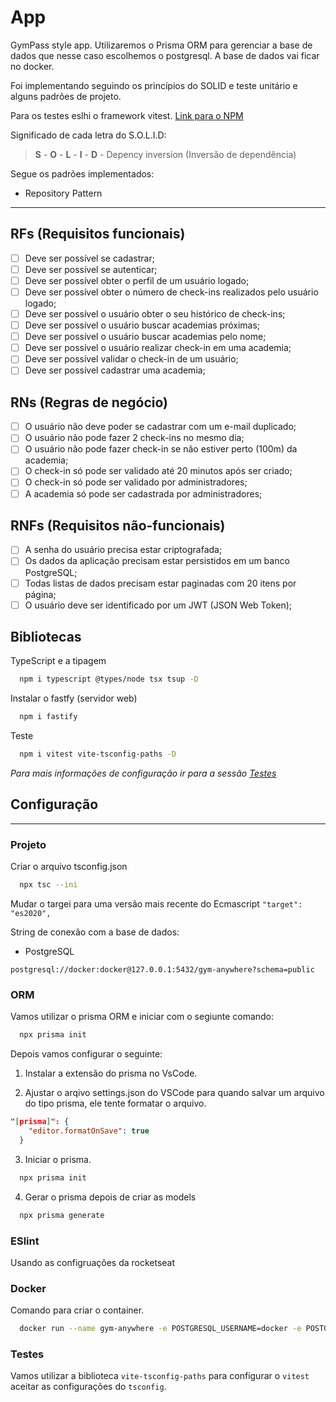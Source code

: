 # App

GymPass style app.
Utilizaremos o Prisma ORM para gerenciar a base de dados que nesse caso escolhemos o postgresql.
A base de dados vai ficar no docker.

Foi implementando seguindo os princípios do SOLID e teste unitário e alguns padrões de projeto.

Para os testes eslhi o framework vitest. [Link para o NPM](tps://www.npmjs.com/package/vitest)

Significado de cada letra do S.O.L.I.D:
>**S** -
>**O** -
>**L** -
>**I** -
>**D** - Depency inversion (Inversão de dependência)

Segue os padrões implementados:

* Repository Pattern

---

## RFs (Requisitos funcionais)

- [ ] Deve ser possível se cadastrar;
- [ ] Deve ser possível se autenticar;
- [ ] Deve ser possível obter o perfil de um usuário logado;
- [ ] Deve ser possível obter o número de check-ins realizados pelo usuário logado;
- [ ] Deve ser possível o usuário obter o seu histórico de check-ins;
- [ ] Deve ser possível o usuário buscar academias próximas;
- [ ] Deve ser possível o usuário buscar academias pelo nome;
- [ ] Deve ser possível o usuário realizar check-in em uma academia;
- [ ] Deve ser possível validar o check-in de um usuário;
- [ ] Deve ser possível cadastrar uma academia;

## RNs (Regras de negócio)

- [ ] O usuário não deve poder se cadastrar com um e-mail duplicado;
- [ ] O usuário não pode fazer 2 check-ins no mesmo dia;
- [ ] O usuário não pode fazer check-in se não estiver perto (100m) da academia;
- [ ] O check-in só pode ser validado até 20 minutos após ser criado;
- [ ] O check-in só pode ser validado por administradores;
- [ ] A academia só pode ser cadastrada por administradores;

## RNFs (Requisitos não-funcionais)

- [ ] A senha do usuário precisa estar criptografada;
- [ ] Os dados da aplicação precisam estar persistidos em um banco PostgreSQL;
- [ ] Todas listas de dados precisam estar paginadas com 20 itens por página;
- [ ] O usuário deve ser identificado por um JWT (JSON Web Token);

## Bibliotecas

TypeScript e a tipagem

```sh
  npm i typescript @types/node tsx tsup -D
```

Instalar o fastfy (servidor web)

```sh
  npm i fastify
```

Teste

```sh
  npm i vitest vite-tsconfig-paths -D
```
_Para mais informações de configuração ir para a sessão [Testes](###Testes)_

## Configuração

---

### Projeto

Criar o arquivo tsconfig.json
```sh
  npx tsc --ini
```

Mudar o targei para uma versão mais recente do Ecmascript `"target": "es2020",`

String de conexão com a base de dados:

- PostgreSQL

```
postgresql://docker:docker@127.0.0.1:5432/gym-anywhere?schema=public
```

### ORM

Vamos utilizar o prisma ORM e iniciar com o segiunte comando:

```sh
  npx prisma init
```

Depois vamos configurar o seguinte:

  1. Instalar a extensão do prisma no VsCode.

  2. Ajustar o arqivo settings.json do VSCode para quando salvar um arquivo do tipo prisma, ele tente formatar o arquivo.

  ```json
  "[prisma]": {
      "editor.formatOnSave": true
    }
  ```
  
  3. Iniciar o prisma.

  ```sh
    npx prisma init
  ```

  4. Gerar o prisma depois de criar as models

  ```sh
    npx prisma generate
  ```

### ESlint

Usando as configruações da rocketseat

### Docker

Comando para criar o container.

```sh
  docker run --name gym-anywhere -e POSTGRESQL_USERNAME=docker -e POSTGRESQL_PASSWORD=docker -e POSTGRESQL_DATABASE=gym-anywhere -p 5432:5432 bitnami/postgresql
```

### Testes

Vamos utilizar a biblioteca `vite-tsconfig-paths` para configurar o `vitest` aceitar as configurações do `tsconfig`.

